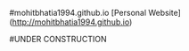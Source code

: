 #mohitbhatia1994.github.io
[Personal Website] (http://mohitbhatia1994.github.io)

#UNDER CONSTRUCTION
